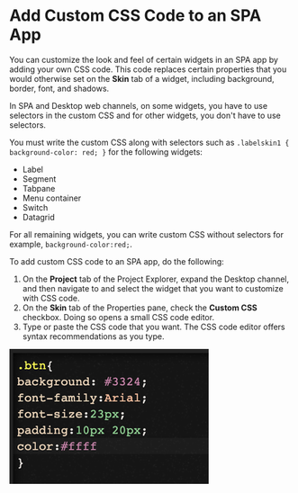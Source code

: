                           


Add Custom CSS Code to an SPA App
=================================

You can customize the look and feel of certain widgets in an SPA app by adding your own CSS code. This code replaces certain properties that you would otherwise set on the **Skin** tab of a widget, including background, border, font, and shadows.

In SPA and Desktop web channels, on some widgets, you have to use selectors in the custom CSS and for other widgets, you don't have to use selectors.

You must write the custom CSS along with selectors such as `.labelskin1 { background-color: red; }` for the following widgets:

*   Label
*   Segment
*   Tabpane
*   Menu container
*   Switch
*   Datagrid

For all remaining widgets, you can write custom CSS without selectors for example, `background-color:red;`.

To add custom CSS code to an SPA app, do the following:

1.  On the **Project** tab of the Project Explorer, expand the Desktop channel, and then navigate to and select the widget that you want to customize with CSS code.
2.  On the **Skin** tab of the Properties pane, check the **Custom CSS** checkbox. Doing so opens a small CSS code editor.
3.  Type or paste the CSS code that you want. The CSS code editor offers syntax recommendations as you type.

![](Resources/Images/CustomCSSEditor_354x240.png)
